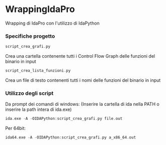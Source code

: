 # WrappingIdaPro

Wrapping di IdaPro con l'utilizzo di IdaPython

### Specifiche progetto

```C 
script_crea_grafi.py 
```
Crea una cartella contenente tutti i Control Flow Graph delle funzioni del binario in input

```C 
script_crea_lista_funzioni.py 
```
Crea un file di testo contenenti tutti i nomi delle funzioni del binario in input

### Utilizzo degli script

Da prompt dei comandi di windows:
(Inserire la cartella di ida nella PATH o inserire la path intera di ida.exe)

```C 
ida.exe -A -OIDAPython:script_crea_grafi.py file.out
```

Per 64bit:

```C 
ida64.exe -A -OIDAPython:script_crea_grafi.py a_x86_64.out
```
